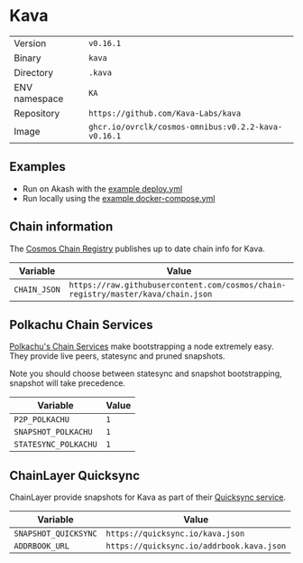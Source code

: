 # Kava

| | |
|---|---|
|Version|`v0.16.1`|
|Binary|`kava`|
|Directory|`.kava`|
|ENV namespace|`KA`|
|Repository|`https://github.com/Kava-Labs/kava`|
|Image|`ghcr.io/ovrclk/cosmos-omnibus:v0.2.2-kava-v0.16.1`|

## Examples

- Run on Akash with the [example deploy.yml](./deploy.yml)
- Run locally using the [example docker-compose.yml](./docker-compose.yml)

## Chain information

The [Cosmos Chain Registry](https://github.com/cosmos/chain-registry) publishes up to date chain info for Kava.

|Variable|Value|
|---|---|
|`CHAIN_JSON`|`https://raw.githubusercontent.com/cosmos/chain-registry/master/kava/chain.json`|

## Polkachu Chain Services

[Polkachu's Chain Services](https://www.polkachu.com/) make bootstrapping a node extremely easy. They provide live peers, statesync and pruned snapshots.

Note you should choose between statesync and snapshot bootstrapping, snapshot will take precedence.

|Variable|Value|
|---|---|
|`P2P_POLKACHU`|`1`|
|`SNAPSHOT_POLKACHU`|`1`|
|`STATESYNC_POLKACHU`|`1`|

## ChainLayer Quicksync

ChainLayer provide snapshots for Kava as part of their [Quicksync service](https://quicksync.io/networks/kava.html).

|Variable|Value|
|---|---|
|`SNAPSHOT_QUICKSYNC`|`https://quicksync.io/kava.json`|
|`ADDRBOOK_URL`|`https://quicksync.io/addrbook.kava.json`|
